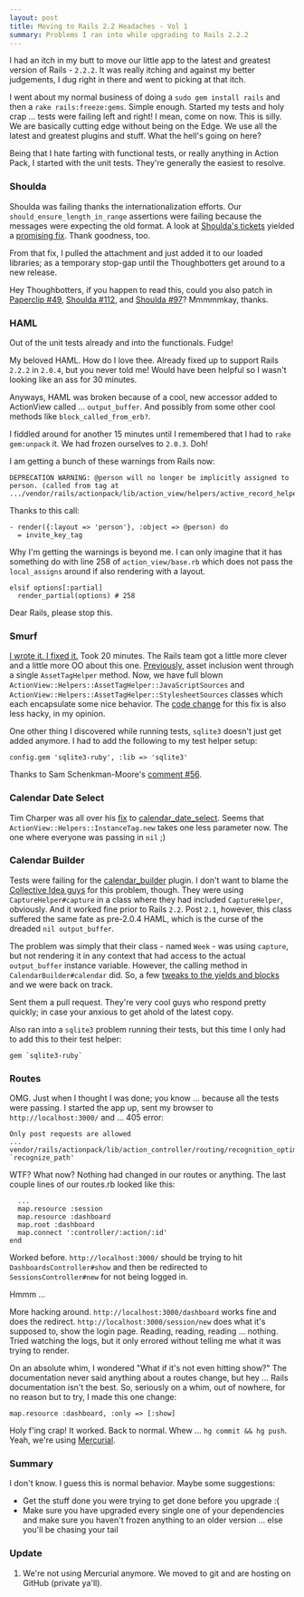 ```yaml
---
layout: post
title: Moving to Rails 2.2 Headaches - Vol 1
summary: Problems I ran into while upgrading to Rails 2.2.2
---
```


I had an itch in my butt to move our little app to the latest and greatest version of Rails - `2.2.2`. It was really itching and against my better judgements, I dug right in there and went to picking at that itch.

I went about my normal business of doing a `sudo gem install rails` and then a `rake rails:freeze:gems`. Simple enough. Started my tests and holy crap ... tests were failing left and right! I mean, come on now. This is silly. We are basically cutting edge without being on the Edge. We use all the latest and greatest plugins and stuff. What the hell's going on here?

Being that I hate farting with functional tests, or really anything in Action Pack, I started with the unit tests. They're generally the easiest to resolve.

### Shoulda

Shoulda was failing thanks the internationalization efforts. Our `should_ensure_length_in_range` assertions were failing because the messages were expecting the old format. A look at [Shoulda's tickets](http://thoughtbot.lighthouseapp.com) yielded a [promising fix](http://thoughtbot.lighthouseapp.com/projects/5807/tickets/87-should_ensure_length_in_range-cant-work-with-rails22). Thank goodness, too.

From that fix, I pulled the attachment and just added it to our loaded libraries; as a temporary stop-gap until the Thoughbotters get around to a new release.

Hey Thoughbotters, if you happen to read this, could you also patch in [Paperclip #49](http://thoughtbot.lighthouseapp.com/projects/8794-paperclip/tickets/49), [Shoulda #112](http://thoughtbot.lighthouseapp.com/projects/5807-shoulda/tickets/112), and [Shoulda #97](http://thoughtbot.lighthouseapp.com/projects/5807-shoulda/tickets/97)? Mmmmmkay, thanks.

### HAML

Out of the unit tests already and into the functionals. Fudge!

My beloved HAML. How do I love thee. Already fixed up to support Rails `2.2.2` in `2.0.4`, but you never told me! Would have been helpful so I wasn't looking like an ass for 30 minutes.

Anyways, HAML was broken because of a cool, new accessor added to ActionView called ... `output_buffer`. And possibly from some other cool methods like `block_called_from_erb?`.

I fiddled around for another 15 minutes until I remembered that I had to `rake gem:unpack` it. We had frozen ourselves to `2.0.3`. Doh!

I am getting a bunch of these warnings from Rails now:

    DEPRECATION WARNING: @person will no longer be implicitly assigned to person. (called from tag at .../vendor/rails/actionpack/lib/action_view/helpers/active_record_helper.rb:249)

Thanks to this call:

    - render({:layout => 'person'}, :object => @person) do
      = invite_key_tag

Why I'm getting the warnings is beyond me. I can only imagine that it has something do with line 258 of `action_view/base.rb` which does not pass the `local_assigns` around if also rendering with a layout.

    elsif options[:partial]
      render_partial(options) # 258

Dear Rails, please stop this.

### Smurf

[I wrote it. I fixed it.](http://github.com/thumblemonks/smurf) Took 20 minutes. The Rails team got a little more clever and a little more OO about this one. [Previously](/code/ruby/smurf-rails-autominifying-js-css-plugin), asset inclusion went through a single `AssetTagHelper` method. Now, we have full blown `ActionView::Helpers::AssetTagHelper::JavaScriptSources` and `ActionView::Helpers::AssetTagHelper::StylesheetSources` classes which each encapsulate some nice behavior. The [code change](http://github.com/thumblemonks/smurf/commit/a45de3b84598ee61e274f1ae87a11850a09628ba#comments) for this fix is also less hacky, in my opinion.

One other thing I discovered while running tests, `sqlite3` doesn't just get added anymore. I had to add the following to my test helper setup:

    config.gem 'sqlite3-ruby', :lib => 'sqlite3'

Thanks to Sam Schenkman-Moore's [comment #56](http://weblog.rubyonrails.org/2008/11/21/rails-2-2-i18n-http-validators-thread-safety-jruby-1-9-compatibility-docs).

### Calendar Date Select

Tim Charper was all over his [fix](http://github.com/timcharper/calendar_date_select/commit/68bdbf598b2f0271df1301869fc6940333802d66) to [calendar\_date\_select](http://github.com/timcharper/calendar_date_select). Seems that `ActionView::Helpers::InstanceTag.new` takes one less parameter now. The one where everyone was passing in `nil` ;)

### Calendar Builder

Tests were failing for the [calendar\_builder](http://github.com/collectiveidea/calendar_builder) plugin. I don't want to blame the [Collective Idea guys](http://collectiveidea.com/) for this problem, though. They were using `CaptureHelper#capture` in a class where they had included `CaptureHelper`, obviously. And it worked fine prior to Rails `2.2`. Post `2.1`, however, this class suffered the same fate as pre-2.0.4 HAML, which is the curse of the dreaded `nil output_buffer`.

The problem was simply that their class - named `Week` - was using `capture`, but not rendering it in any context that had access to the actual `output_buffer` instance variable. However, the calling method in `CalendarBuilder#calendar` did. So, a few [tweaks to the yields and blocks](http://github.com/jaknowlden/calendar_builder/commit/c5102ae881f812801fcd95ab104b9ea3c4b83a1d) and we were back on track.

Sent them a pull request. They're very cool guys who respond pretty quickly; in case your anxious to get ahold of the latest copy.

Also ran into a `sqlite3` problem running their tests, but this time I only had to add this to their test helper:

    gem `sqlite3-ruby`

### Routes

OMG. Just when I thought I was done; you know ... because all the tests were passing. I started the app up, sent my browser to `http://localhost:3000/` and ... 405 error:

    Only post requests are allowed
    ...
    vendor/rails/actionpack/lib/action_controller/routing/recognition_optimisation.rb:64:in `recognize_path'
    
WTF? What now? Nothing had changed in our routes or anything. The last couple lines of our routes.rb looked like this:

      ...
      map.resource :session
      map.resource :dashboard
      map.root :dashboard
      map.connect ':controller/:action/:id'
    end

Worked before. `http://localhost:3000/` should be trying to hit `DashboardsController#show` and then be redirected to `SessionsController#new` for not being logged in.

Hmmm ...

More hacking around. `http://localhost:3000/dashboard` works fine and does the redirect. `http://localhost:3000/session/new` does what it's supposed to, show the login page. Reading, reading, reading ... nothing. Tried watching the logs, but it only errored without telling me what it was trying to render.

On an absolute whim, I wondered "What if it's not even hitting show?" The documentation never said anything about a routes change, but hey ... Rails documentation isn't the best. So, seriously on a whim, out of nowhere, for no reason but to try, I made this one change:

    map.resource :dashboard, :only => [:show]

Holy f'ing crap! It worked. Back to normal. Whew ... `hg commit && hg push`. Yeah, we're using [Mercurial](http://www.selenic.com/mercurial/wiki/).

### Summary

I don't know. I guess this is normal behavior. Maybe some suggestions:

* Get the stuff done you were trying to get done before you upgrade :(
* Make sure you have upgraded every single one of your dependencies and make sure you haven't frozen anything to an older version ... else you'll be chasing your tail

### Update

1. We're not using Mercurial anymore. We moved to git and are hosting on GitHub (private ya'll).
